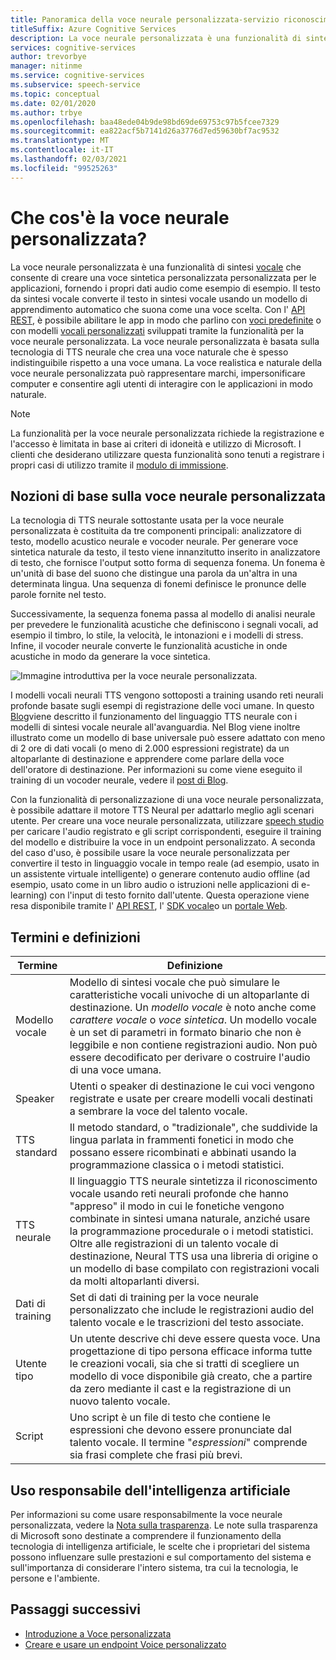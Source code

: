 ```yaml
---
title: Panoramica della voce neurale personalizzata-servizio riconoscimento vocale
titleSuffix: Azure Cognitive Services
description: La voce neurale personalizzata è una funzionalità di sintesi vocale che consente di creare una voce sintetica personalizzata per le applicazioni, fornendo i propri dati audio come esempio.
services: cognitive-services
author: trevorbye
manager: nitinme
ms.service: cognitive-services
ms.subservice: speech-service
ms.topic: conceptual
ms.date: 02/01/2020
ms.author: trbye
ms.openlocfilehash: baa48ede04b9de98bd69de69753c97b5fcee7329
ms.sourcegitcommit: ea822acf5b7141d26a3776d7ed59630bf7ac9532
ms.translationtype: MT
ms.contentlocale: it-IT
ms.lasthandoff: 02/03/2021
ms.locfileid: "99525263"
---
```

# <a name="what-is-custom-neural-voice"></a>Che cos'è la voce neurale personalizzata?

La voce neurale personalizzata è una funzionalità di sintesi [vocale](https://docs.microsoft.com/azure/cognitive-services/speech-service/text-to-speech) che consente di creare una voce sintetica personalizzata personalizzata per le applicazioni, fornendo i propri dati audio come esempio di esempio. Il testo da sintesi vocale converte il testo in sintesi vocale usando un modello di apprendimento automatico che suona come una voce scelta. Con l' [API REST](https://docs.microsoft.com/azure/cognitive-services/speech-service/rest-text-to-speech), è possibile abilitare le app in modo che parlino con [voci predefinite](https://docs.microsoft.com/azure/cognitive-services/speech-service/language-support#neural-voices) o con modelli [vocali personalizzati](https://docs.microsoft.com/azure/cognitive-services/speech-service/how-to-custom-voice-prepare-data) sviluppati tramite la funzionalità per la voce neurale personalizzata. La voce neurale personalizzata è basata sulla tecnologia di TTS neurale che crea una voce naturale che è spesso indistinguibile rispetto a una voce umana.
La voce realistica e naturale della voce neurale personalizzata può rappresentare marchi, impersonificare computer e consentire agli utenti di interagire con le applicazioni in modo naturale.

> [!NOTE]
> La funzionalità per la voce neurale personalizzata richiede la registrazione e l'accesso è limitata in base ai criteri di idoneità e utilizzo di Microsoft. I clienti che desiderano utilizzare questa funzionalità sono tenuti a registrare i propri casi di utilizzo tramite il [modulo di immissione](https://aka.ms/customneural).

## <a name="the-basics-of-custom-neural-voice"></a>Nozioni di base sulla voce neurale personalizzata

La tecnologia di TTS neurale sottostante usata per la voce neurale personalizzata è costituita da tre componenti principali: analizzatore di testo, modello acustico neurale e vocoder neurale. Per generare voce sintetica naturale da testo, il testo viene innanzitutto inserito in analizzatore di testo, che fornisce l'output sotto forma di sequenza fonema. Un fonema è un'unità di base del suono che distingue una parola da un'altra in una determinata lingua. Una sequenza di fonemi definisce le pronunce delle parole fornite nel testo. 

Successivamente, la sequenza fonema passa al modello di analisi neurale per prevedere le funzionalità acustiche che definiscono i segnali vocali, ad esempio il timbro, lo stile, la velocità, le intonazioni e i modelli di stress. Infine, il vocoder neurale converte le funzionalità acustiche in onde acustiche in modo da generare la voce sintetica.

![Immagine introduttiva per la voce neurale personalizzata.](./media/custom-voice/cnv-intro.png)

I modelli vocali neurali TTS vengono sottoposti a training usando reti neurali profonde basate sugli esempi di registrazione delle voci umane. In questo [Blog](https://techcommunity.microsoft.com/t5/azure-ai/neural-text-to-speech-extends-support-to-15-more-languages-with/ba-p/1505911)viene descritto il funzionamento del linguaggio TTS neurale con i modelli di sintesi vocale neurale all'avanguardia. Nel Blog viene inoltre illustrato come un modello di base universale può essere adattato con meno di 2 ore di dati vocali (o meno di 2.000 espressioni registrate) da un altoparlante di destinazione e apprendere come parlare della voce dell'oratore di destinazione. Per informazioni su come viene eseguito il training di un vocoder neurale, vedere il [post di Blog](https://techcommunity.microsoft.com/t5/azure-ai/azure-neural-tts-upgraded-with-hifinet-achieving-higher-audio/ba-p/1847860).

Con la funzionalità di personalizzazione di una voce neurale personalizzata, è possibile adattare il motore TTS Neural per adattarlo meglio agli scenari utente. Per creare una voce neurale personalizzata, utilizzare [speech studio](https://speech.microsoft.com/customvoice) per caricare l'audio registrato e gli script corrispondenti, eseguire il training del modello e distribuire la voce in un endpoint personalizzato. A seconda del caso d'uso, è possibile usare la voce neurale personalizzata per convertire il testo in linguaggio vocale in tempo reale (ad esempio, usato in un assistente virtuale intelligente) o generare contenuto audio offline (ad esempio, usato come in un libro audio o istruzioni nelle applicazioni di e-learning) con l'input di testo fornito dall'utente. Questa operazione viene resa disponibile tramite l' [API REST](https://docs.microsoft.com/azure/cognitive-services/speech-service/rest-text-to-speech), l' [SDK vocale](https://docs.microsoft.com/azure/cognitive-services/speech-service/get-started-text-to-speech?tabs=script%2Cwindowsinstall&pivots=programming-language-csharp)o un [portale Web](https://speech.microsoft.com/audiocontentcreation).

## <a name="terms-and-definitions"></a>Termini e definizioni

| **Termine**      | **Definizione**                                                                                                                                                                                                                                                                                                                                                                                       |
|---------------|------------------------------------------------------------------------------------------------------------------------------------------------------------------------------------------------------------------------------------------------------------------------------------------------------------------------------------------------------------------------------------------------------|
| Modello vocale   | Modello di sintesi vocale che può simulare le caratteristiche vocali univoche di un altoparlante di destinazione. Un *modello vocale* è noto anche come *carattere vocale* o *voce sintetica*. Un modello vocale è un set di parametri in formato binario che non è leggibile e non contiene registrazioni audio. Non può essere decodificato per derivare o costruire l'audio di una voce umana. |
| Speaker  | Utenti o speaker di destinazione le cui voci vengono registrate e usate per creare modelli vocali destinati a sembrare la voce del talento vocale.                                                                                                                                                                                                                                                   |
| TTS standard  | Il metodo standard, o "tradizionale", che suddivide la lingua parlata in frammenti fonetici in modo che possano essere ricombinati e abbinati usando la programmazione classica o i metodi statistici.                                                                                                                                                                                                    |
| TTS neurale    | Il linguaggio TTS neurale sintetizza il riconoscimento vocale usando reti neurali profonde che hanno "appreso" il modo in cui le fonetiche vengono combinate in sintesi umana naturale, anziché usare la programmazione procedurale o i metodi statistici. Oltre alle registrazioni di un talento vocale di destinazione, Neural TTS usa una libreria di origine o un modello di base compilato con registrazioni vocali da molti altoparlanti diversi.          |
| Dati di training | Set di dati di training per la voce neurale personalizzato che include le registrazioni audio del talento vocale e le trascrizioni del testo associate.                                                                                                                                                                                                                                                               |
| Utente tipo       | Un utente descrive chi deve essere questa voce. Una progettazione di tipo persona efficace informa tutte le creazioni vocali, sia che si tratti di scegliere un modello di voce disponibile già creato, che a partire da zero mediante il cast e la registrazione di un nuovo talento vocale.                                                                                                |
| Script        | Uno script è un file di testo che contiene le espressioni che devono essere pronunciate dal talento vocale. Il termine "*espressioni*" comprende sia frasi complete che frasi più brevi.                                                                                                                                                                                                                               |

## <a name="responsible-use-of-ai"></a>Uso responsabile dell'intelligenza artificiale

Per informazioni su come usare responsabilmente la voce neurale personalizzata, vedere la [Nota sulla trasparenza](/legal/cognitive-services/speech-service/custom-neural-voice/transparency-note-custom-neural-voice?context=/azure/cognitive-services/speech-service/context/context). Le note sulla trasparenza di Microsoft sono destinate a comprendere il funzionamento della tecnologia di intelligenza artificiale, le scelte che i proprietari del sistema possono influenzare sulle prestazioni e sul comportamento del sistema e sull'importanza di considerare l'intero sistema, tra cui la tecnologia, le persone e l'ambiente.

## <a name="next-steps"></a>Passaggi successivi

* [Introduzione a Voce personalizzata](how-to-custom-voice.md)
* [Creare e usare un endpoint Voice personalizzato](how-to-custom-voice-create-voice.md)